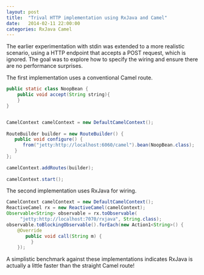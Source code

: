 ```yaml
---
layout: post
title:  "Trival HTTP implementation using RxJava and Camel"
date:   2014-02-11 22:00:00
categories: RxJava Camel
---
```


The earlier experimentation with stdin was extended to a more realistic scenario, using a HTTP endpoint that accepts a POST request, which is ignored. The goal was to explore how to specify the wiring and ensure there are no performance surprises.

The first implementation uses a conventional Camel route.

```java
public static class NoopBean {
    public void accept(String string){
    }
}


CamelContext camelContext = new DefaultCamelContext();
      
RouteBuilder builder = new RouteBuilder() {
   public void configure() {
      from("jetty:http://localhost:6060/camel").bean(NoopBean.class);
   }
};
     
camelContext.addRoutes(builder);
     
camelContext.start();   
```

The second implementation uses RxJava for wiring. 

```java
CamelContext camelContext = new DefaultCamelContext();
ReactiveCamel rx = new ReactiveCamel(camelContext);
Observable<String> observable = rx.toObservable(
     "jetty:http://localhost:7070/rxjava", String.class);
observable.toBlockingObservable().forEach(new Action1<String>() {
    @Override
       public void call(String m) {
         }
    });
```

A simplistic benchmark against these implementations indicates RxJava is actually a little faster than the straight Camel route!

